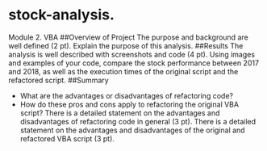 # stock-analysis.
Module 2. VBA
##Overview of Project
The purpose and background are well defined (2 pt).
Explain the purpose of this analysis.
##Results
The analysis is well described with screenshots and code (4 pt).
Using images and examples of your code, compare the stock performance between 2017 and 2018, as well as the execution times of the original script and the refactored script.
##Summary
- What are the advantages or disadvantages of refactoring code?
- How do these pros and cons apply to refactoring the original VBA script?
There is a detailed statement on the advantages and disadvantages of refactoring code in general (3 pt).
There is a detailed statement on the advantages and disadvantages of the original and refactored VBA script (3 pt).

